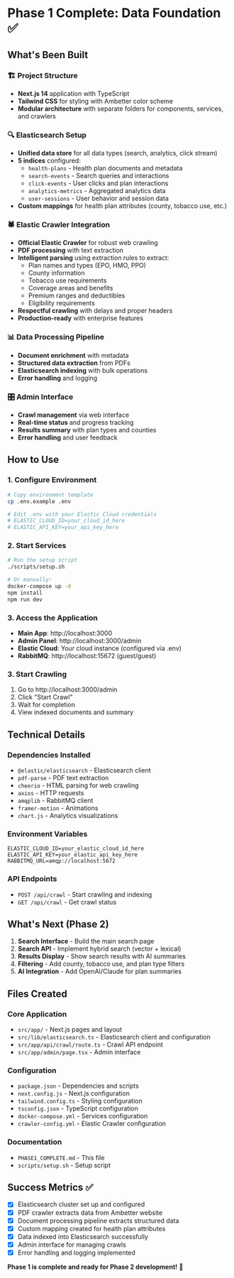 # Phase 1 Complete: Data Foundation ✅

## What's Been Built

### 🏗️ Project Structure
- **Next.js 14** application with TypeScript
- **Tailwind CSS** for styling with Ambetter color scheme
- **Modular architecture** with separate folders for components, services, and crawlers

### 🔍 Elasticsearch Setup
- **Unified data store** for all data types (search, analytics, click stream)
- **5 indices** configured:
  - `health-plans` - Health plan documents and metadata
  - `search-events` - Search queries and interactions
  - `click-events` - User clicks and plan interactions
  - `analytics-metrics` - Aggregated analytics data
  - `user-sessions` - User behavior and session data
- **Custom mappings** for health plan attributes (county, tobacco use, etc.)

### 🕷️ Elastic Crawler Integration
- **Official Elastic Crawler** for robust web crawling
- **PDF processing** with text extraction
- **Intelligent parsing** using extraction rules to extract:
  - Plan names and types (EPO, HMO, PPO)
  - County information
  - Tobacco use requirements
  - Coverage areas and benefits
  - Premium ranges and deductibles
  - Eligibility requirements
- **Respectful crawling** with delays and proper headers
- **Production-ready** with enterprise features

### 📊 Data Processing Pipeline
- **Document enrichment** with metadata
- **Structured data extraction** from PDFs
- **Elasticsearch indexing** with bulk operations
- **Error handling** and logging

### 🎛️ Admin Interface
- **Crawl management** via web interface
- **Real-time status** and progress tracking
- **Results summary** with plan types and counties
- **Error handling** and user feedback

## How to Use

### 1. Configure Environment
```bash
# Copy environment template
cp .env.example .env

# Edit .env with your Elastic Cloud credentials
# ELASTIC_CLOUD_ID=your_cloud_id_here
# ELASTIC_API_KEY=your_api_key_here
```

### 2. Start Services
```bash
# Run the setup script
./scripts/setup.sh

# Or manually:
docker-compose up -d
npm install
npm run dev
```

### 3. Access the Application
- **Main App**: http://localhost:3000
- **Admin Panel**: http://localhost:3000/admin
- **Elastic Cloud**: Your cloud instance (configured via .env)
- **RabbitMQ**: http://localhost:15672 (guest/guest)

### 3. Start Crawling
1. Go to http://localhost:3000/admin
2. Click "Start Crawl"
3. Wait for completion
4. View indexed documents and summary

## Technical Details

### Dependencies Installed
- `@elastic/elasticsearch` - Elasticsearch client
- `pdf-parse` - PDF text extraction
- `cheerio` - HTML parsing for web crawling
- `axios` - HTTP requests
- `amqplib` - RabbitMQ client
- `framer-motion` - Animations
- `chart.js` - Analytics visualizations

### Environment Variables
```env
ELASTIC_CLOUD_ID=your_elastic_cloud_id_here
ELASTIC_API_KEY=your_elastic_api_key_here
RABBITMQ_URL=amqp://localhost:5672
```

### API Endpoints
- `POST /api/crawl` - Start crawling and indexing
- `GET /api/crawl` - Get crawl status

## What's Next (Phase 2)

1. **Search Interface** - Build the main search page
2. **Search API** - Implement hybrid search (vector + lexical)
3. **Results Display** - Show search results with AI summaries
4. **Filtering** - Add county, tobacco use, and plan type filters
5. **AI Integration** - Add OpenAI/Claude for plan summaries

## Files Created

### Core Application
- `src/app/` - Next.js pages and layout
- `src/lib/elasticsearch.ts` - Elasticsearch client and configuration
- `src/app/api/crawl/route.ts` - Crawl API endpoint
- `src/app/admin/page.tsx` - Admin interface

### Configuration
- `package.json` - Dependencies and scripts
- `next.config.js` - Next.js configuration
- `tailwind.config.ts` - Styling configuration
- `tsconfig.json` - TypeScript configuration
- `docker-compose.yml` - Services configuration
- `crawler-config.yml` - Elastic Crawler configuration

### Documentation
- `PHASE1_COMPLETE.md` - This file
- `scripts/setup.sh` - Setup script

## Success Metrics ✅

- [x] Elasticsearch cluster set up and configured
- [x] PDF crawler extracts data from Ambetter website
- [x] Document processing pipeline extracts structured data
- [x] Custom mapping created for health plan attributes
- [x] Data indexed into Elasticsearch successfully
- [x] Admin interface for managing crawls
- [x] Error handling and logging implemented

**Phase 1 is complete and ready for Phase 2 development!** 🎉
